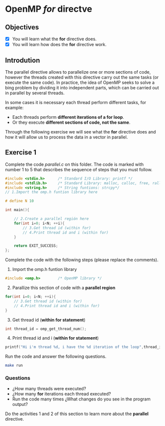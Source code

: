# OpenMP *for* directve

## Objectives

- [x] You will learn what the **for** directive does.
- [x] You will learn how does the **for** directive work.

## Introdution

The parallel directive allows to parallelize one or more sections of code, however the threads created with this directive carry out the same tasks (or execute the same code). In practice, the idea of OpenMP seeks to solve a bing problem by dividing it into independent parts, which can be carried out in parallel by several threads.

In some cases it is necessary each thread perform different tasks, for example:

* Each threads perform **different iterations of a for loop**.
* Or they execute **different sections of code, not the same**.

Through the following exercise we will see what the **for** directive does and how it will allow us to process the data in a vector in parallel.

## Exercise 1

Complete the code *parallel.c* on this folder. The code is marked with number 1 to 5 that describes the sequence of steps that you must follow.

```c
#include <stdio.h>      /* Standard I/O Library: printf */
#include <stdlib.h>     /* Standard Library: malloc, calloc, free, ralloc */
#include <string.h>     /* String funtions: strcpy*/
// 1.Import the omp.h funtion library here

# define N 10

int main(){

    // 2.Create a parallel región here
    for(int i=0; i<N; ++i){
        // 3.Get thread id (within for)
        // 4.Print thread id and i (within for)
    }

    return EXIT_SUCCESS;
};
```

Complete the code with the following steps (please replace the comments).

1. Import the omp.h funtion library

```c
#include <omp.h>        /* OpenMP library */
```

2. Parallize this section of code with a **parallel region**

```c
for(int i=0; i<N; ++i){
    // 3.Get thread id (within for)
    // 4.Print thread id and i (within for)
}
```

3. Get thread id (**within for statement**)

```c
int thread_id = omp_get_thread_num();
```

4. Print thread id and i (**within for statement**)

```c
printf("Hi i'm thread %d, i have the %d iteration of the loop",thread_id,i);

```

Run the code and answer the following questions.

```bash
make run 
```

### Questions

* ¿How many threads were executed?
* ¿How many **for** iterations each thread executed?
* Run the code many times ¿What changes do you see in the program output?

Do the activities 1 and 2 of this section to learn more about the **parallel** directive.